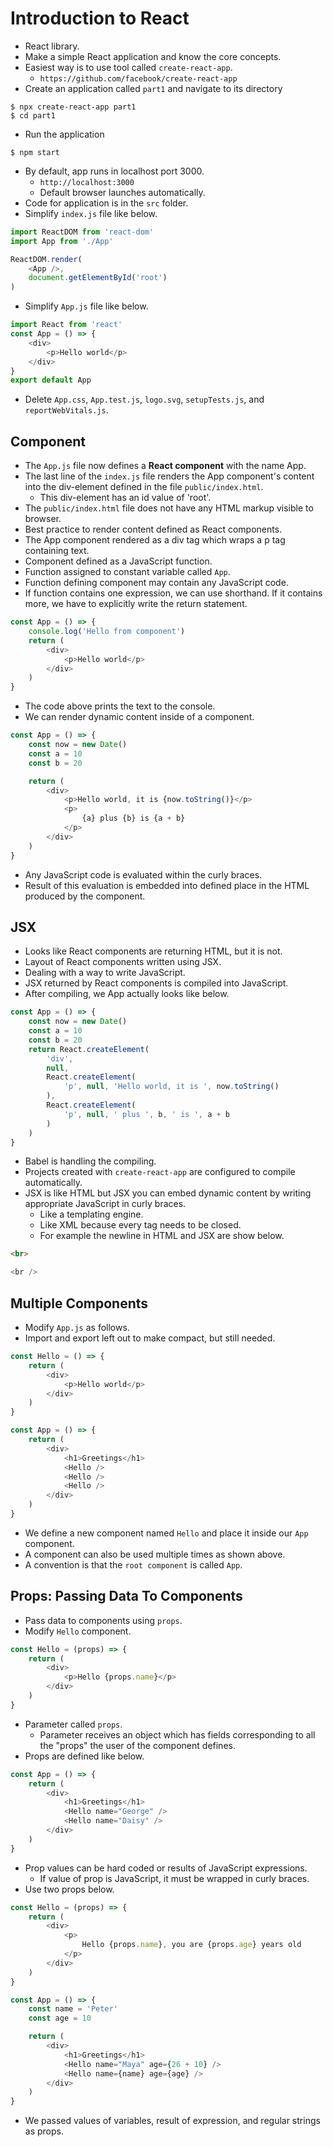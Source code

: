 # Introduction to React
- React library.
- Make a simple React application and know the core concepts.
- Easiest way is to use tool called `create-react-app`.
    - `https://github.com/facebook/create-react-app`
- Create an application called `part1` and navigate to its directory

```
$ npx create-react-app part1
$ cd part1
```
- Run the application
```
$ npm start
```
- By default, app runs in localhost port 3000.
    - `http://localhost:3000`
    - Default browser launches automatically.
- Code for application is in the `src` folder.
- Simplify `index.js` file like below.
```javascript
import ReactDOM from 'react-dom'
import App from './App'

ReactDOM.render(
    <App />,
    document.getElementById('root')
)
```
- Simplify `App.js` file like below.
```javascript
import React from 'react'
const App = () => {
    <div>
        <p>Hello world</p>
    </div>
}
export default App
```
- Delete `App.css`, `App.test.js`, `logo.svg`, `setupTests.js`, and `reportWebVitals.js`.

## Component
- The `App.js` file now defines a **React component** with the name App.
- The last line of the `index.js` file renders the App component's content into the div-element defined in the file `public/index.html`.
    - This div-element has an id value of 'root'.
- The `public/index.html` file does not have any HTML markup visible to browser.
- Best practice to render content defined as React components.
- The App component rendered as a div tag which wraps a p tag containing text.
- Component defined as a JavaScript function.
- Function assigned to constant variable called `App`.
- Function defining component may contain any JavaScript code.
- If function contains one expression, we can use shorthand. If it contains more, we have to explicitly write the return statement.
```javascript
const App = () => {
    console.log('Hello from component')
    return (
        <div>
            <p>Hello world</p>
        </div>
    )
}
```
- The code above prints the text to the console.
- We can render dynamic content inside of a component.
```javascript
const App = () => {
    const now = new Date()
    const a = 10
    const b = 20

    return (
        <div>
            <p>Hello world, it is {now.toString()}</p>
            <p>
                {a} plus {b} is {a + b}
            </p>
        </div>
    )
}
```
- Any JavaScript code is evaluated within the curly braces.
- Result of this evaluation is embedded into defined place in the HTML produced by the component.

## JSX
- Looks like React components are returning HTML, but it is not.
- Layout of React components written using JSX.
- Dealing with a way to write JavaScript.
- JSX returned by React components is compiled into JavaScript.
- After compiling, we App actually looks like below.
```javascript
const App = () => {
    const now = new Date()
    const a = 10
    const b = 20
    return React.createElement(
        'div',
        null,
        React.createElement(
            'p', null, 'Hello world, it is ', now.toString()
        ),
        React.createElement(
            'p', null, ' plus ', b, ' is ', a + b
        )
    )
}
```
- Babel is handling the compiling.
- Projects created with `create-react-app` are configured to compile automatically.
- JSX is like HTML but JSX you can embed dynamic content by writing appropriate JavaScript in curly braces.
    - Like a templating engine.
    - Like XML because every tag needs to be closed.
    - For example the newline in HTML and JSX are show below.
```html
<br>
```
```javascript
<br />
```

## Multiple Components
- Modify `App.js` as follows.
- Import and export left out to make compact, but still needed.
```javascript
const Hello = () => {
    return (
        <div>
            <p>Hello world</p>
        </div>
    )
}

const App = () => {
    return (
        <div>
            <h1>Greetings</h1>
            <Hello />
            <Hello />
            <Hello />
        </div>
    )
}
```
- We define a new component named `Hello` and place it inside our `App` component.
- A component can also be used multiple times as shown above.
- A convention is that the `root component` is called `App`.

## Props: Passing Data To Components
- Pass data to components using `props`.
- Modify `Hello` component.
```javascript
const Hello = (props) => {
    return (
        <div>
            <p>Hello {props.name}</p>
        </div>
    )
}
```
- Parameter called `props`.
    - Parameter receives an object which has fields corresponding to all the "props" the user of the component defines.
- Props are defined like below.
```javascript
const App = () => {
    return (
        <div>
            <h1>Greetings</h1>
            <Hello name="George" />
            <Hello name="Daisy" />
        </div>
    )
}
```
- Prop values can be hard coded or results of JavaScript expressions.
    - If value of prop is JavaScript, it must be wrapped in curly braces.
- Use two props below.
```javascript
const Hello = (props) => {
    return (
        <div>
            <p>
                Hello {props.name}, you are {props.age} years old
            </p>
        </div>
    )
}

const App = () => {
    const name = 'Peter'
    const age = 10

    return (
        <div>
            <h1>Greetings</h1>
            <Hello name="Maya" age={26 + 10} />
            <Hello name={name} age={age} />
        </div>
    )
}
```
- We passed values of variables, result of expression, and regular strings as props.